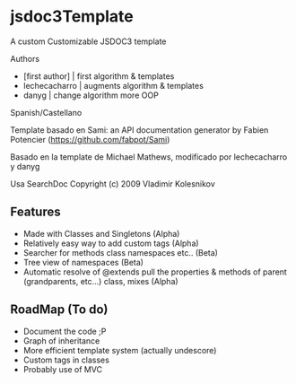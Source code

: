 jsdoc3Template
==============

A custom Customizable JSDOC3 template

Authors
- [first author]  | first algorithm & templates
- lechecacharro		| augments algorithm & templates
- danyg				| change algorithm more OOP

Spanish/Castellano

Template basado en Sami: an API documentation generator by Fabien Potencier (<https://github.com/fabpot/Sami>)

Basado en la template de Michael Mathews, modificado por lechecacharro y danyg

Usa SearchDoc Copyright (c) 2009 Vladimir Kolesnikov

Features
--------

- Made with Classes and Singletons (Alpha)
- Relatively easy way to add custom tags (Alpha)
- Searcher for methods class namespaces etc.. (Beta)
- Tree view of namespaces (Beta)
- Automatic resolve of @extends pull the properties & methods of parent (grandparents, etc...) class, mixes (Alpha)

RoadMap (To do)
--------------
- Document the code ;P
- Graph of inheritance
- More efficient template system (actually undescore)
- Custom tags in classes
- Probably use of MVC
